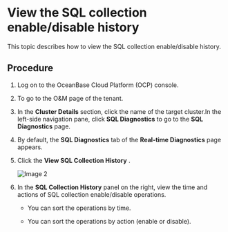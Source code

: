 View the SQL collection enable/disable history
===================================================================

This topic describes how to view the SQL collection enable/disable history.

Procedure
------------------------------

1. Log on to the OceanBase Cloud Platform (OCP) console.

2. To go to the O&M page of the tenant.

3. In the **Cluster Details** section, click the name of the target cluster.In the left-side navigation pane, click **SQL Diagnostics** to go to the **SQL Diagnostics** page.

4. By default, the **SQL Diagnostics** tab of the **Real-time Diagnostics** page appears.

5. Click the **View SQL Collection History** .

   ![Image 2](https://help-static-aliyun-doc.aliyuncs.com/assets/img/en-US/3924633561/p440557.png)

6. In the **SQL Collection History** panel on the right, view the time and actions of SQL collection enable/disable operations.

   * You can sort the operations by time.

   * You can sort the operations by action (enable or disable).
